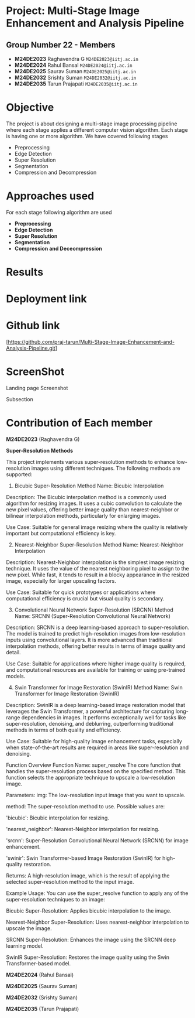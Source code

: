 # Project: Multi-Stage Image Enhancement and Analysis Pipeline

## Group Number 22 - Members 

- **M24DE2023**	Raghavendra G	`M24DE2023@iitj.ac.in`
- **M24DE2024**	Rahul Bansal	`M24DE2024@iitj.ac.in`
- **M24DE2025**	Saurav Suman	`M24DE2025@iitj.ac.in`
- **M24DE2032**	Srishty Suman	`M24DE2032@iitj.ac.in`
- **M24DE2035**	Tarun Prajapati	`M24DE2035@iitj.ac.in`	
			

# Objective

The project is about designing a multi-stage image processing pipeline where each stage applies a different computer vision algorithm. Each stage is having one or more algorithm. We have covered following stages
- Preprocessing
- Edge Detection 
- Super Resolution 
- Segmentation 
- Compression and Decompression

# Approaches used 
For each stage following algorithm are used
- **Preprocessing**
- **Edge Detection**
- **Super Resolution** 
- **Segmentation**
- **Compression and Deceompression**

# Results

# Deployment link



# Github link

[https://github.com/praj-tarun/Multi-Stage-Image-Enhancement-and-Analysis-Pipeline.git]

# ScreenShot

Landing page Screenshot

Subsection


# Contribution of Each member

**M24DE2023** (Raghavendra G)

**Super-Resolution Methods**

This project implements various super-resolution methods to enhance low-resolution images using different techniques. The following methods are supported:

1. Bicubic Super-Resolution
Method Name: Bicubic Interpolation

Description: The Bicubic interpolation method is a commonly used algorithm for resizing images. It uses a cubic convolution to calculate the new pixel values, offering better image quality than nearest-neighbor or bilinear interpolation methods, particularly for enlarging images.

Use Case: Suitable for general image resizing where the quality is relatively important but computational efficiency is key.

2. Nearest-Neighbor Super-Resolution
Method Name: Nearest-Neighbor Interpolation

Description: Nearest-Neighbor interpolation is the simplest image resizing technique. It uses the value of the nearest neighboring pixel to assign to the new pixel. While fast, it tends to result in a blocky appearance in the resized image, especially for larger upscaling factors.

Use Case: Suitable for quick prototypes or applications where computational efficiency is crucial but visual quality is secondary.

3. Convolutional Neural Network Super-Resolution (SRCNN)
Method Name: SRCNN (Super-Resolution Convolutional Neural Network)

Description: SRCNN is a deep learning-based approach to super-resolution. The model is trained to predict high-resolution images from low-resolution inputs using convolutional layers. It is more advanced than traditional interpolation methods, offering better results in terms of image quality and detail.

Use Case: Suitable for applications where higher image quality is required, and computational resources are available for training or using pre-trained models.

4. Swin Transformer for Image Restoration (SwinIR)
Method Name: Swin Transformer for Image Restoration (SwinIR)

Description: SwinIR is a deep learning-based image restoration model that leverages the Swin Transformer, a powerful architecture for capturing long-range dependencies in images. It performs exceptionally well for tasks like super-resolution, denoising, and deblurring, outperforming traditional methods in terms of both quality and efficiency.

Use Case: Suitable for high-quality image enhancement tasks, especially when state-of-the-art results are required in areas like super-resolution and denoising.

Function Overview
Function Name: super_resolve
The core function that handles the super-resolution process based on the specified method. This function selects the appropriate technique to upscale a low-resolution image.

Parameters:
img: The low-resolution input image that you want to upscale.

method: The super-resolution method to use. Possible values are:

'bicubic': Bicubic interpolation for resizing.

'nearest_neighbor': Nearest-Neighbor interpolation for resizing.

'srcnn': Super-Resolution Convolutional Neural Network (SRCNN) for image enhancement.

'swinir': Swin Transformer-based Image Restoration (SwinIR) for high-quality restoration.

Returns:
A high-resolution image, which is the result of applying the selected super-resolution method to the input image.

Example Usage:
You can use the super_resolve function to apply any of the super-resolution techniques to an image:

Bicubic Super-Resolution: Applies bicubic interpolation to the image.

Nearest-Neighbor Super-Resolution: Uses nearest-neighbor interpolation to upscale the image.

SRCNN Super-Resolution: Enhances the image using the SRCNN deep learning model.

SwinIR Super-Resolution: Restores the image quality using the Swin Transformer-based model.

**M24DE2024** (Rahul Bansal)	

**M24DE2025** (Saurav Suman)	

**M24DE2032** (Srishty Suman)	

**M24DE2035** (Tarun Prajapati)	

